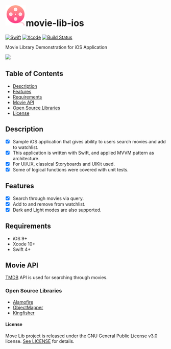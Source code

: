 <img align="left" width="64" height="64" src="https://github.com/erencelik/movie-lib-ios/blob/main/favicon.ico" alt="Movie Lib iOS Application App Icon">

# movie-lib-ios

[![Swift](https://img.shields.io/badge/Swift-5-orange)](https://swift.org)
[![Xcode](https://img.shields.io/badge/Xcode-12.5.1-blue)](https://developer.apple.com/xcode)
[![Build Status](https://img.shields.io/badge/build-passing-brightgreen)](https://github.com/erencelik/movie-lib-ios)

Movie Library Demonstration for iOS Application

![](https://github.com/erencelik/movie-lib-ios/blob/main/Demo.gif)

## Table of Contents
- [Description](#description)
- [Features](#features)
- [Requirements](#requirements)
- [Movie API](#movie-api)
- [Open Source Libraries](#open-source-libraries)
- [License](#license)

## Description

- [x] Sample iOS application that gives ability to users search movies and add to watchlist.
- [x] This application is written with Swift, and applied MVVM pattern as architecture.
- [x] For UI/UX, classical Storyboards and UIKit used.
- [x] Some of logical functions were covered with unit tests.

## Features

- [x] Search through movies via query.
- [x] Add to and remove from watchlist. 
- [x] Dark and Light modes are also supported.

## Requirements

- iOS 9+
- Xcode 10+
- Swift 4+

## Movie API
[TMDB](https://themoviedb.org) API is used for searching through movies.

### Open Source Libraries

-  [Alamofire](https://github.com/Alamofire/Alamofire)
-  [ObjectMapper](https://github.com/tristanhimmelman/ObjectMapper)
-  [Kingfisher](https://github.com/onevcat/Kingfisher)

#### License

Move Lib project is released under the GNU General Public License v3.0 license. [See LICENSE](https://github.com/erencelik/movie-lib-ios/blob/main/LICENSE) for details.
